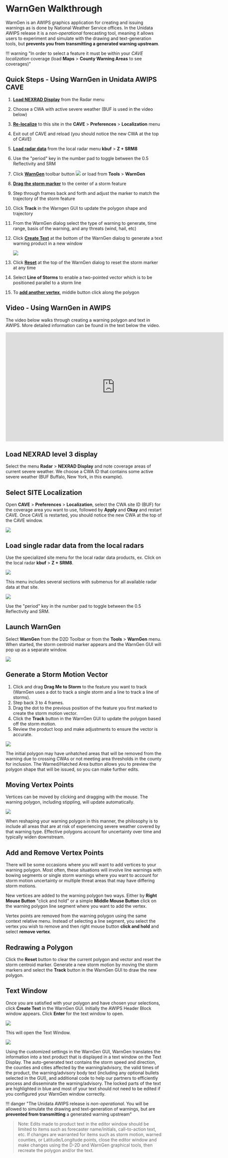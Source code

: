 # WarnGen Walkthrough

WarnGen is an AWIPS graphics application for creating and issuing warnings as is done by National Weather Service offices.  In the Unidata AWIPS release it is a *non-operational* forecasting tool, meaning it allows users to experiment and simulate with the drawing and text-generation tools, but **prevents you from transmitting a generated warning upstream**.

!!! warning "In order to select a feature it must be within your *CAVE localization* coverage (load **Maps** > **County Warning Areas** to see coverages)"

## Quick Steps - Using WarnGen in Unidata AWIPS CAVE

1. [**Load NEXRAD Display**](#load-nexrad-level-3-display) from the Radar menu
2. Choose a CWA with active severe weather (BUF is used in the video below)
3. [**Re-localize**](#select-site-localization) to this site in the **CAVE** &gt; **Preferences** &gt; **Localization** menu
4. Exit out of CAVE and reload (you should notice the new CWA at the top of CAVE)
5. [**Load radar data**](#load-single-radar-data-from-the-local-radars) from the local radar menu **kbuf** &gt; **Z + SRM8**
6. Use the "period" key in the number pad to toggle between the 0.5 Reflectivity and SRM
7. Click [**WarnGen**](#launch-warngen) toolbar button ![](../images/warngenIcon.png) or load from **Tools** &gt; **WarnGen**
8. [**Drag the storm marker**](#generate-a-storm-motion-vector) to the center of a storm feature
9. Step through frames back and forth and adjust the marker to match the trajectory of the storm feature
10. Click **Track** in the Warngen GUI to update the polygon shape and trajectory
11. From the WarnGen dialog select the type of warning to generate, time range, basis of the warning, and any threats (wind, hail, etc)
12. Click [**Create Text**](#text-window) at the bottom of the WarnGen dialog to generate a text warning product in a new window
 
    ![](../images/warngenHeaderBlock.png)

13. Click [**Reset**](#redrawing-a-polygon) at the top of the WarnGen dialog to reset the storm marker at any time
14. Select **Line of Storms** to enable a two-pointed vector which is to be positioned parallel to a storm line
15. To [**add another vertex**](#add-and-remove-vertex-points), middle button click along the polygon

## Video - Using WarnGen in AWIPS

The video below walks through creating a warning polygon and text in AWIPS. More detailed information can be found in the text below the video.

<iframe width="700" height="350"src="https://www.youtube.com/embed/hjytnJOxrOg?autoplay=0&rel=0" title="Tutorial: Using WarnGen in AWIPS" frameborder="0" allowfullscreen>
</iframe>

## Load NEXRAD level 3 display

Select the menu **Radar** > **NEXRAD Display** and note coverage areas of current severe weather.  We choose a CWA ID that contains some active severe weather (BUF Buffalo, New York, in this example).

## Select SITE Localization

Open **CAVE** > **Preferences** > **Localization**, select the CWA site ID (BUF) for the coverage area you want to use, followed by **Apply** and **Okay** and restart CAVE. Once CAVE is restarted, you should notice the new CWA at the top of the CAVE window.

![](../images/warngenLocalization.png)

## Load single radar data from the local radars

Use the specialized site menu for the local radar data products, ex. Click on the local radar **kbuf** &gt; **Z + SRM8**.

![](../images/warngenLocalRadar1.png)

This menu includes several sections with submenus for all available radar data at that site.

![](../images/warngenLocalRadar2.png)

Use the "period" key in the number pad to toggle between the 0.5 Reflectivity and SRM.

## Launch WarnGen

Select **WarnGen** from the D2D Toolbar or from the **Tools** &gt; **WarnGen** menu.  When started, the storm centroid marker appears and the WarnGen GUI will pop up as a separate window.

![](../images/warngen.png)

## Generate a Storm Motion Vector

1. Click and drag **Drag Me to Storm** to the feature you want to track (WarnGen uses a dot to track a single storm and a line to track a line of storms).
2. Step back 3 to 4 frames.
3. Drag the dot to the previous position of the feature you first marked to create the storm motion vector.
4. Click the **Track** button in the WarnGen GUI to update the polygon based off the storm motion.
5. Review the product loop and make adjustments to ensure the vector is accurate.

![](../images/warngenDMTS.png)

The initial polygon may have unhatched areas that will be removed from the warning due to crossing CWAs or not meeting area thresholds in the county for inclusion. The Warned/Hatched Area button allows you to preview the polygon shape that will be issued, so you can make further edits.

## Moving Vertex Points

Vertices can be moved by clicking and dragging with the mouse. The warning polygon, including stippling, will update automatically.

![](../images/warngenPoly.png)

When reshaping your warning polygon in this manner, the philosophy is to include all areas that are at risk of experiencing severe weather covered by that warning type. Effective polygons account for uncertainty over time and typically widen downstream. 

## Add and Remove Vertex Points

There will be some occasions where you will want to add vertices to your warning polygon. Most often, these situations will involve line warnings with bowing segments or single storm warnings where you want to account for storm motion uncertainty or multiple threat areas that may have differing storm motions.

New vertices are added to the warning polygon two ways. Either by **Right Mouse Button** "click and hold" or a simple **Middle Mouse Button** click on the warning polygon line segment where you want to add the vertex.

Vertex points are removed from the warning polygon using the same context relative menu. Instead of selecting a line segment, you select the vertex you wish to remove and then right mouse button **click and hold** and select **remove vertex**.

## Redrawing a Polygon

Click the **Reset** button to clear the current polygon and vector and reset the storm centroid marker. Generate a new storm motion by moving the storm markers and select the **Track** button in the WarnGen GUI to draw the new polygon.

<!--
# Restoring a Polygon

When you are customizing a polygon in WarnGen, speed is critical. Everyone, even veteran warning forecasters, will occasionally draw a warning polygon one way and then realize, prior to sending the warning, that they want to draw the warning boundaries differently. Depending on the complexity of the changes you make to a warning polygon, sometimes it’s faster to just start over from scratch. The easiest way to proceed, especially if you are still comfortable with the storm motion, is to select the “Track” the WarnGen GUI.
-->

## Text Window

Once you are satisfied with your polygon and have chosen your selections, click **Create Text** in the WarnGen GUI. Initially the AWIPS Header Block window appears. Click **Enter** for the text window to open. 

![](../images/warngenHeaderBlock.png)

This will open the Text Window.

![](../images/warngenTextWindow.png)

Using the customized settings in the WarnGen GUI, WarnGen translates the information into a text product that is displayed in a text window on the Text Display. The auto-generated text contains the storm speed and direction, the counties and cities affected by the warning/advisory, the valid times of the product, the warning/advisory body text (including any optional bullets selected in the GUI), and additional code to help our partners to efficiently process and disseminate the warning/advisory. The locked parts of the text are highlighted in blue and most of your text should not need to be edited if you configured your WarnGen window correctly.

!!! danger "The Unidata AWIPS release is *non-operational*. You will be allowed to simulate the drawing and text-generation of warnings, but are **prevented from transmitting** a generated warning upstream"

<!--
For some products like Severe Weather Statements, there are parts of text that must be edited that have wild-card characters around them that need to be removed after modifying the text inside (e.g. !** WEAKENED.MOVED OUT OF THE WARNED AREA. **!). When you attempt to send a product, WarnGen will instruct you to modify this text if you have not. Once the text looks ready for submission you click the Send button, and, on a live system, the warning will be transmitted for public broadcast after you press the Go Ahead button on the final WarnGen check. WES-2 Bridge has been implemented in a way that cannot interact with the live AWIPS processes and communications, so warnings issued on the WES-2 Bridge will not be transmitted as live products.
-->

> Note: Edits made to product text in the editor window should be limited to items such as forecaster name/initials, call-to-action text, etc. If changes are warranted for items such as storm motion, warned counties, or Latitude/Longitude points, close the editor window and make changes using the D-2D and WarnGen graphical tools, then recreate the polygon and/or the text.

<!--
## "Issuing" a Warning

With a tracked storm in WarnGen:

1. Select **CAVE &gt; New &gt; Text Workstation**
2. Select the **Track** button to preview the polygon
3. Select the **Create Text** button.
4. Select **Enter** on the AWIPS Header Block window to enter the text editor.
	- Blue text is locked and uneditable. You should not need to edit most text, and you need to be careful not to make the hazards inconsistent with the locked intensity summary at the bottom of the warning.
	- If WarnGen has text you need to edit, there will be wildcards around the text, and WarnGen will not let you send the warning until you modify it.
5. Read the text of the warning, identify your ETN number after the “SV.W.” (e.g. 0004) at the top of the warning, and make changes to the warning text if WarnGen tells you to.
6. Click the **Send** button (will not actually send). Sending warnings on the WES-2 Bridge is safe because it is not connected to the live AWIPS communications route, and the transmission capabilities have been disabled, firewalled, and modified to prevent any risk of warnings going out.  Unidata AWIPS always disables the sending of warnings.
-->
